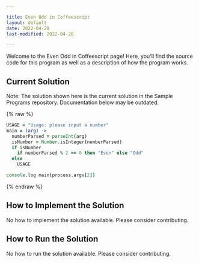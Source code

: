 ```yaml
---

title: Even Odd in Coffeescript
layout: default
date: 2022-04-28
last-modified: 2022-04-28

---
```


Welcome to the Even Odd in Coffeescript page! Here, you'll find the source code for this program as well as a description of how the program works.

## Current Solution

Note: The solution shown here is the current solution in the Sample Programs repository. Documentation below may be outdated.

{% raw %}

```Coffeescript
USAGE = "Usage: please input a number"
main = (arg) ->
  numberParsed = parseInt(arg)
  isNumber = Number.isInteger(numberParsed)
  if isNumber
    if numberParsed % 2 == 0 then "Even" else "Odd"
  else
    USAGE

console.log main(process.argv[2])
```

{% endraw %}

## How to Implement the Solution

No how to implement the solution available. Please consider contributing.

## How to Run the Solution

No how to run the solution available. Please consider contributing.